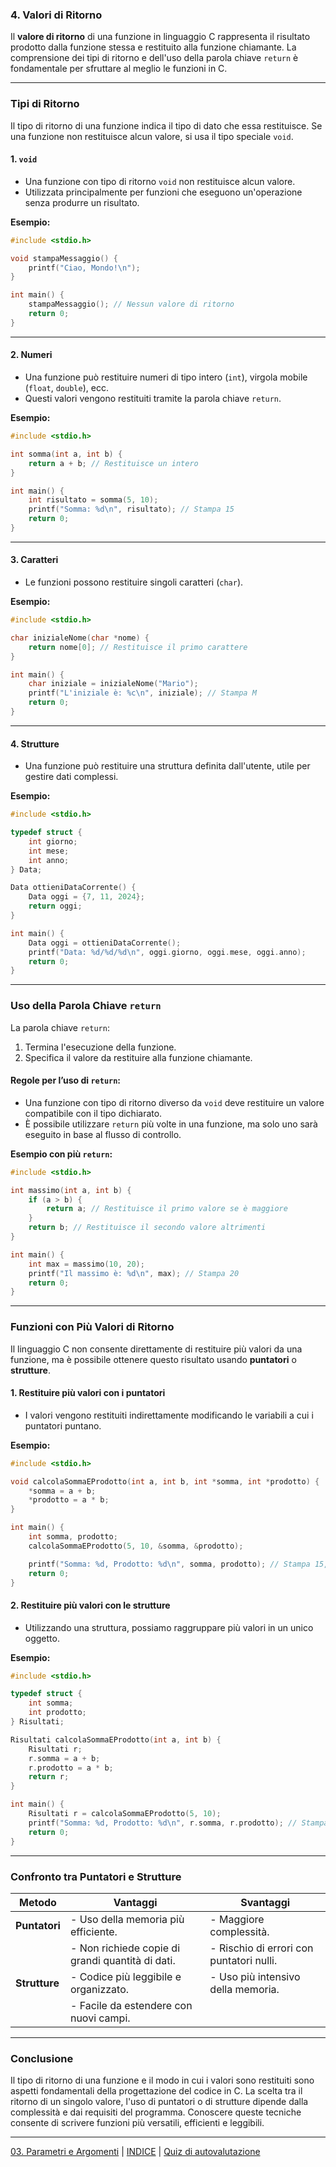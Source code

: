 ### **4. Valori di Ritorno**

Il **valore di ritorno** di una funzione in linguaggio C rappresenta il risultato prodotto dalla funzione stessa e restituito alla funzione chiamante. La comprensione dei tipi di ritorno e dell'uso della parola chiave `return` è fondamentale per sfruttare al meglio le funzioni in C.

---

### **Tipi di Ritorno**

Il tipo di ritorno di una funzione indica il tipo di dato che essa restituisce. Se una funzione non restituisce alcun valore, si usa il tipo speciale `void`.

#### **1. `void`**
- Una funzione con tipo di ritorno `void` non restituisce alcun valore.
- Utilizzata principalmente per funzioni che eseguono un'operazione senza produrre un risultato.

**Esempio:**
```c
#include <stdio.h>

void stampaMessaggio() {
    printf("Ciao, Mondo!\n");
}

int main() {
    stampaMessaggio(); // Nessun valore di ritorno
    return 0;
}
```

---

#### **2. Numeri**
- Una funzione può restituire numeri di tipo intero (`int`), virgola mobile (`float`, `double`), ecc.
- Questi valori vengono restituiti tramite la parola chiave `return`.

**Esempio:**
```c
#include <stdio.h>

int somma(int a, int b) {
    return a + b; // Restituisce un intero
}

int main() {
    int risultato = somma(5, 10);
    printf("Somma: %d\n", risultato); // Stampa 15
    return 0;
}
```

---

#### **3. Caratteri**
- Le funzioni possono restituire singoli caratteri (`char`).

**Esempio:**
```c
#include <stdio.h>

char inizialeNome(char *nome) {
    return nome[0]; // Restituisce il primo carattere
}

int main() {
    char iniziale = inizialeNome("Mario");
    printf("L'iniziale è: %c\n", iniziale); // Stampa M
    return 0;
}
```

---

#### **4. Strutture**
- Una funzione può restituire una struttura definita dall'utente, utile per gestire dati complessi.

**Esempio:**
```c
#include <stdio.h>

typedef struct {
    int giorno;
    int mese;
    int anno;
} Data;

Data ottieniDataCorrente() {
    Data oggi = {7, 11, 2024};
    return oggi;
}

int main() {
    Data oggi = ottieniDataCorrente();
    printf("Data: %d/%d/%d\n", oggi.giorno, oggi.mese, oggi.anno);
    return 0;
}
```

---

### **Uso della Parola Chiave `return`**

La parola chiave `return`:
1. Termina l'esecuzione della funzione.
2. Specifica il valore da restituire alla funzione chiamante.

#### **Regole per l’uso di `return`:**
- Una funzione con tipo di ritorno diverso da `void` deve restituire un valore compatibile con il tipo dichiarato.
- È possibile utilizzare `return` più volte in una funzione, ma solo uno sarà eseguito in base al flusso di controllo.

**Esempio con più `return`:**
```c
#include <stdio.h>

int massimo(int a, int b) {
    if (a > b) {
        return a; // Restituisce il primo valore se è maggiore
    }
    return b; // Restituisce il secondo valore altrimenti
}

int main() {
    int max = massimo(10, 20);
    printf("Il massimo è: %d\n", max); // Stampa 20
    return 0;
}
```

---

### **Funzioni con Più Valori di Ritorno**

Il linguaggio C non consente direttamente di restituire più valori da una funzione, ma è possibile ottenere questo risultato usando **puntatori** o **strutture**.

#### **1. Restituire più valori con i puntatori**
- I valori vengono restituiti indirettamente modificando le variabili a cui i puntatori puntano.

**Esempio:**
```c
#include <stdio.h>

void calcolaSommaEProdotto(int a, int b, int *somma, int *prodotto) {
    *somma = a + b;
    *prodotto = a * b;
}

int main() {
    int somma, prodotto;
    calcolaSommaEProdotto(5, 10, &somma, &prodotto);

    printf("Somma: %d, Prodotto: %d\n", somma, prodotto); // Stampa 15, 50
    return 0;
}
```

#### **2. Restituire più valori con le strutture**
- Utilizzando una struttura, possiamo raggruppare più valori in un unico oggetto.

**Esempio:**
```c
#include <stdio.h>

typedef struct {
    int somma;
    int prodotto;
} Risultati;

Risultati calcolaSommaEProdotto(int a, int b) {
    Risultati r;
    r.somma = a + b;
    r.prodotto = a * b;
    return r;
}

int main() {
    Risultati r = calcolaSommaEProdotto(5, 10);
    printf("Somma: %d, Prodotto: %d\n", r.somma, r.prodotto); // Stampa 15, 50
    return 0;
}
```

---

### **Confronto tra Puntatori e Strutture**

| Metodo                 | Vantaggi                                               | Svantaggi                           |
|------------------------|--------------------------------------------------------|-------------------------------------|
| **Puntatori**          | - Uso della memoria più efficiente.                    | - Maggiore complessità.             |
|                        | - Non richiede copie di grandi quantità di dati.       | - Rischio di errori con puntatori nulli. |
| **Strutture**          | - Codice più leggibile e organizzato.                  | - Uso più intensivo della memoria.  |
|                        | - Facile da estendere con nuovi campi.                 |                                     |

---

### **Conclusione**
Il tipo di ritorno di una funzione e il modo in cui i valori sono restituiti sono aspetti fondamentali della progettazione del codice in C. La scelta tra il ritorno di un singolo valore, l'uso di puntatori o di strutture dipende dalla complessità e dai requisiti del programma. Conoscere queste tecniche consente di scrivere funzioni più versatili, efficienti e leggibili.

--- 
[03. Parametri e Argomenti](<03. Parametri e Argomenti.md>) | [INDICE](README.md) | [Quiz di autovalutazione](<05. Quiz di autovalutazione.md>)